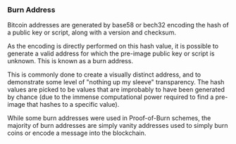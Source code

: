 ### Burn Address

Bitcoin addresses are generated by base58 or bech32 encoding the hash of a public key or script, along with a version and checksum.

As the encoding is directly performed on this hash value, it is possible to generate a valid address for which the pre-image public key or script is unknown. This is known as a burn address.

This is commonly done to create a visually distinct address, and to demonstrate some level of "nothing up my sleeve" transparency. The hash values are picked to be values that are improbably to have been generated by chance (due to the immense computational power required to find a pre-image that hashes to a specific value).

While some burn addresses were used in Proof-of-Burn schemes, the majority of burn addresses are simply vanity addresses used to simply burn coins or encode a message into the blockchain.
